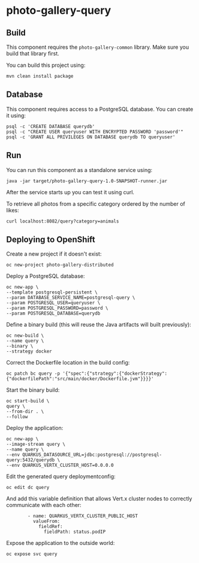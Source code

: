 # photo-gallery-query

## Build

This component requires the `photo-gallery-common` library. Make sure you build that library first.

You can build this project using:

```
mvn clean install package
```

## Database

This component requires access to a PostgreSQL database. You can create it using:

```
psql -c 'CREATE DATABASE querydb'
psql -c "CREATE USER queryuser WITH ENCRYPTED PASSWORD 'password'"
psql -c 'GRANT ALL PRIVILEGES ON DATABASE querydb TO queryuser'
```

## Run

You can run this component as a standalone service using:

```
java -jar target/photo-gallery-query-1.0-SNAPSHOT-runner.jar
```

After the service starts up you can test it using curl.

To retrieve all photos from a specific category ordered by the number of likes:

```
curl localhost:8082/query?category=animals
```

## Deploying to OpenShift

Create a new project if it doesn't exist:

```
oc new-project photo-gallery-distributed
```

Deploy a PostgreSQL database:

```
oc new-app \
--template postgresql-persistent \
--param DATABASE_SERVICE_NAME=postgresql-query \
--param POSTGRESQL_USER=queryuser \
--param POSTGRESQL_PASSWORD=password \
--param POSTGRESQL_DATABASE=querydb
```

Define a binary build (this will reuse the Java artifacts will built previously):

```
oc new-build \
--name query \
--binary \
--strategy docker
```

Correct the Dockerfile location in the build config:

```
oc patch bc query -p '{"spec":{"strategy":{"dockerStrategy":{"dockerfilePath":"src/main/docker/Dockerfile.jvm"}}}}'
```

Start the binary build:

```
oc start-build \
query \
--from-dir . \
--follow
```

Deploy the application:

```
oc new-app \
--image-stream query \
--name query \
--env QUARKUS_DATASOURCE_URL=jdbc:postgresql://postgresql-query:5432/querydb \
--env QUARKUS_VERTX_CLUSTER_HOST=0.0.0.0
```

Edit the generated query deploymentconfig:

```
oc edit dc query
```

And add this variable definition that allows Vert.x cluster nodes to correctly communicate with each other:

```
        - name: QUARKUS_VERTX_CLUSTER_PUBLIC_HOST
          valueFrom:
            fieldRef:
              fieldPath: status.podIP
```

Expose the application to the outside world:

```
oc expose svc query
```

